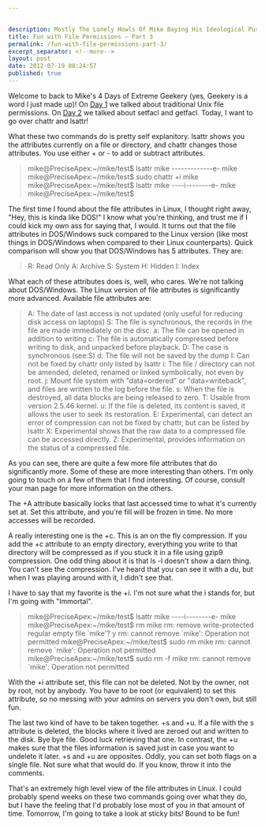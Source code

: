 ```yaml
---


description: Mostly The Lonely Howls Of Mike Baying His Ideological Purity At The Moon
title: Fun with File Permissions – Part 3
permalink: /fun-with-file-permissions-part-3/
excerpt_separator: <!--more-->
layout: post
date: 2012-07-19 08:24:57
published: true
---
```



Welcome to back to Mike's 4 Days of Extreme Geekery (yes, Geekery is a word I just made up)! On [Day 1](https://mikestone.me/fun-with-file-permissions-part-1 "Fun with File Permissions – Part 1") we talked about traditional Unix file permissions. On [Day 2](https://mikestone.me/fun-with-file-permissions-part-2 "Fun with File Permissions – Part 2") we talked about setfacl and getfacl. Today, I want to go over chattr and lsattr!

<!--more-->

What these two commands do is pretty self explanitory. lsattr shows you the attributes currently on a file or directory, and chattr changes those attributes. You use either + or - to add or subtract attributes.

>  mike@PreciseApex:~/mike/test$ lsattr mike
>  -------------e- mike
>  mike@PreciseApex:~/mike/test$ sudo chattr +i mike
>  mike@PreciseApex:~/mike/test$ lsattr mike
>  ----i--------e- mike
>  mike@PreciseApex:~/mike/test$

The first time I found about the file attributes in Linux, I thought right away, "Hey, this is kinda like DOS!" I know what you're thinking, and trust me if I could kick my own ass for saying that, I would. It turns out that the file attributes in DOS/Windows suck compared to the Linux version (like most things in DOS/Windows when compared to their Linux counterparts). Quick comparison will show you that DOS/Windows has 5 attributes. They are:

>  R: Read Only
>  A: Archive
>  S: System
>  H: Hidden
>  I: Index

What each of these attributes does is, well, who cares. We're not talking about DOS/Windows. The Linux version of file attributes is significantly more advanced. Available file attributes are:

>  A: The date of last access is not updated (only useful for reducing disk access on laptops)
>  S: The file is synchronous, the records in the file are made immediately on the disc.
>  a: The file can be opened in addition to writing
>  c: The file is automatically compressed before writing to disk, and unpacked before playback.
>  D: The case is synchronous (see:S)
>  d: The file will not be saved by the dump
>  I: Can not be fixed by chattr only listed by lsattr
>  i: The file / directory can not be amended, deleted, renamed or linked symbolically, not even by root.
>  j: Mount file system with "data=ordered" or "data=writeback", and files are written to the log before the file.
>  s: When the file is destroyed, all data blocks are being released to zero.
>  T: Usable from version 2.5.46 kernel.
>  u: If the file is deleted, its content is saved, it allows the user to seek its restoration.
>  E: Experimental, can detect an error of compression can not be fixed by chattr, but can be listed by lsattr
>  X: Experimental shows that the raw data to a compressed file can be accessed directly.
>  Z: Experimental, provides information on the status of a compressed file.

As you can see, there are quite a few more file attributes that do significantly more. Some of these are more interesting than others. I'm only going to touch on a few of them that I find interesting. Of course, consult your man page for more information on the others.

The +A attribute basically locks that last accessed time to what it's currently set at. Set this attribute, and you're fill will be frozen in time. No more accesses will be recorded.

A really interesting one is the +c. This is an on the fly compression. If you add the +c attribute to an empty directory, everything you write to that directory will be compressed as if you stuck it in a file using gzip9 compression. One odd thing about it is that ls -l doesn't show a darn thing. You can't see the compression. I've heard that you can see it with a du, but when I was playing around with it, I didn't see that.

I have to say that my favorite is the +i. I'm not sure what the i stands for, but I'm going with "Immortal".

> mike@PreciseApex:~/mike/test$ lsattr mike
> ----i--------e- mike
> mike@PreciseApex:~/mike/test$ rm mike
> rm: remove write-protected regular empty file \`mike'? y
> rm: cannot remove \`mike': Operation not permitted
> mike@PreciseApex:~/mike/test$ sudo rm mike
> rm: cannot remove \`mike': Operation not permitted
> mike@PreciseApex:~/mike/test$ sudo rm -f mike
> rm: cannot remove \`mike': Operation not permitted

With the +i attribute set, this file can not be deleted. Not by the owner, not by root, not by anybody. You have to be root (or equivalent) to set this attribute, so no messing with your admins on servers you don't own, but still fun.

The last two kind of have to be taken together. +s and +u. If a file with the s attribute is deleted, the blocks where it lived are zeroed out and written to the disk. Bye bye file. Good luck retrieving that one. In contrast, the +u makes sure that the files information is saved just in case you want to undelete it later. +s and +u are opposites. Oddly, you can set both flags on a single file. Not sure what that would do. If you know, throw it into the comments.

That's an extremely high level view of the file attributes in Linux. I could probably spend weeks on these two commands going over what they do, but I have the feeling that I'd probably lose most of you in that amount of time. Tomorrow, I'm going to take a look at sticky bits! Bound to be fun!
